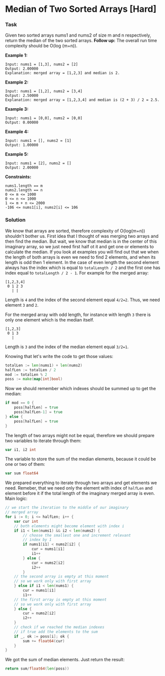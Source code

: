 # Median of Two Sorted Arrays [Hard]

### Task
Given two sorted arrays nums1 and nums2 of size m and n respectively, return the median of the two sorted arrays.
**Follow up:** The overall run time complexity should be O(log (m+n)).

**Example 1:**

```
Input: nums1 = [1,3], nums2 = [2]
Output: 2.00000
Explanation: merged array = [1,2,3] and median is 2.
```

**Example 2:**

```
Input: nums1 = [1,2], nums2 = [3,4]
Output: 2.50000
Explanation: merged array = [1,2,3,4] and median is (2 + 3) / 2 = 2.5.
```

**Example 3:**

```
Input: nums1 = [0,0], nums2 = [0,0]
Output: 0.00000
```

**Example 4:**

```
Input: nums1 = [], nums2 = [1]
Output: 1.00000
```

**Example 5:**

```
Input: nums1 = [2], nums2 = []
Output: 2.00000
```

**Constraints:**

```
nums1.length == m
nums2.length == n
0 <= m <= 1000
0 <= n <= 1000
1 <= m + n <= 2000
-106 <= nums1[i], nums2[i] <= 106
```


### Solution
We know that arrays are sorted, therefore complexity of O(log(m+n)) shouldn't bother us.
First idea that I thought of was merging two arrays and then find the median. But wait, we know
that median is in the center of this imaginary array, so we just need first half ot it and get 
one or elements to calculate the median.
If you look at examples you will find out that we when the length of both arrays is even we need 
to find 2 elements, and when its length is odd then 1 element. In the case of even length the
second element always has the index which is equal to `totalLength / 2` and the first one has index 
equal to `totalLength / 2 - 1`. For example for the merged array:

```
[1,2,3,4]
 0 1 2 3
   | |
```
Length is `4` and the index of the second element equal `4/2=2`. Thus, we need element `3` and `2`.

For the merged array with odd length, for instance with length `3` there is only one element which is 
the median itself. 

```
[1,2,3]
 0 1 3
   |
```
Length is `3` and the index of the median element equal `3/2=1`.

Knowing that let's write the code to get those values:

```go
totalLen := len(nums1) + len(nums2)
halfLen := totalLen / 2
mod := totalLen % 2
poss := make(map[int]bool)
```

Now we should remember which indexes should be summed up to get the median:

```go
if mod == 0 {
    poss[halfLen] = true
    poss[halfLen-1] = true
} else {
    poss[halfLen] = true
}
```

The length of two arrays might not be equal, therefore we should prepare two variables
to iterate through them:

```go
var i1, i2 int
```

The variable to store the sum of the median elements, because it could be one or two of them:

```go
var sum float64
```

We prepared everything to iterate through two arrays and get elements we need. Remeber, that we 
need only the element with index of `halfLen` and element before it if the total length of the 
imaginary merged array is even.
Main logic:

```go
// we start the iteration to the middle of our imaginary 
// merged array
for i := 0; i <= halfLen; i++ {
    var cur int
    // both elements might become element with index i
    if i1 < len(nums1) && i2 < len(nums2) {
        // choose the smallest one and increment relevant
        // index by 1
        if nums1[i1] < nums2[i2] {
            cur = nums1[i1]
            i1++
        } else {
            cur = nums2[i2]
            i2++
        }
    // the second array is empty at this moment
    // so we work only with first array
    } else if i1 < len(nums1) {
        cur = nums1[i1]
        i1++
    // the first array is empty at this moment
    // so we work only with first array
    } else {
        cur = nums2[i2]
        i2++
    }
    // check if we reached the median indexes
    // if true add the elements to the sum
    if _, ok := poss[i]; ok {
        sum += float64(cur)
    }
}
``` 

We got the sum of median elements. Just return the result:

```go
return sum/float64(len(poss))
```